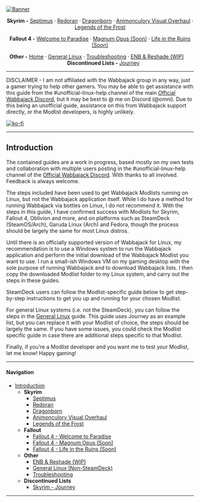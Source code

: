 [![Banner](https://github.com/Omni-guides/Wabbajack-Modlist-Linux/blob/main/images/WabbajackModlistsBanner2.png)](https://github.com/Omni-guides/Wabbajack-Modlist-Linux)

<p align="center"><b>Skyrim -</b> 
  <a href="https://github.com/Omni-guides/Wabbajack-Modlist-Linux/wiki/Skyrim:-Septimus">Septimus</a> ·
  <a href="https://github.com/Omni-guides/Wabbajack-Modlist-Linux/wiki/Skyrim-Redoran">Redoran</a> ·
  <a href="https://github.com/Omni-guides/Wabbajack-Modlist-Linux/wiki/Skyrim:-Dragonborn">Dragonborn</a> ·
  <a href="https://github.com/Omni-guides/Wabbajack-Modlist-Linux/wiki/Skyrim-AVO">Animonculory Visual Overhaul</a> ·
  <a href="https://github.com/Omni-guides/Wabbajack-Modlist-Linux/wiki/Skyrim:-Legends-of-the-Frost">Legends of the Frost</a>
</p>

<p align="center"><b>Fallout 4 -</b>
  <a href="https://github.com/Omni-guides/Wabbajack-Modlist-Linux/wiki/Fallout-4:-Welcome-to-Paradise">Welcome to Paradise</a> ·
  <a href="https://github.com/Omni-guides/Wabbajack-Modlist-Linux/wiki/Fallout-4:-MagnusOpus">Magnum Opus (Soon)</a> ·
  <a href="https://github.com/Omni-guides/Wabbajack-Modlist-Linux/wiki/Fallout-4:-LifeintheRuins">Life in the Ruins (Soon)</a>
</p>

<p align="center"><b>Other -</b>
  <a href="https://github.com/Omni-guides/Wabbajack-Modlist-Linux/wiki">Home</a> ·
  <a href="https://github.com/Omni-guides/Wabbajack-Modlist-Linux/wiki/General-Linux-Guide">General Linux</a> ·
  <a href="https://github.com/Omni-guides/Wabbajack-Modlist-Linux/wiki/Troubleshooting">Troubleshooting</a> ·
  <a href="https://github.com/Omni-guides/Wabbajack-Modlist-Linux/wiki/WIP---ENB-&-Reshade-(In-Progress...)">ENB & Reshade (WIP)</a>
  &emsp; &emsp; <b>Discontinued Lists -</b>
  <a href="https://github.com/Omni-guides/Wabbajack-Modlist-Linux/wiki/Withdrawn:--Skyrim-Journey">Journey</a>
</p>

---

DISCLAIMER - I am not affiliated with the Wabbajack group in any way, just a gamer trying to help other gamers. You may be able to get assistance with this guide from the #unofficial-linux-help channel of the main [Official Wabbajack Discord](https://discord.gg/wabbajack), but it may be best to @ me on Discord (@omni). Due to this being an unofficial guide, assistance on this from Wabbajack support directly, or the Modlist developers, is highly unlikely.

[![ko-fi](https://ko-fi.com/img/githubbutton_sm.svg)](https://ko-fi.com/D1D8H8WBD)

***

## Introduction

The contained guides are a work in progress, based mostly on my own tests and collaboration with multiple users posting in the #unofficial-linux-help channel of the [Official Wabbajack Discord](https://discord.gg/wabbajack). With thanks to all involved. Feedback is always welcome.

The steps included have been used to get Wabbajack Modlists running on Linux, but not the Wabbajack application itself. While I do have a method for running Wabbajack via bottles on Linux, I do not recommend it. With the steps in this guide, I have confirmed success with Modlists for Skyrim, Fallout 4, Oblivion and more, and on platforms such as SteamDeck (SteamOS/Arch), Garuda Linux (Arch) and Fedora, though the process should be largely the same for most Linux distros.

Until there is an officially supported version of Wabbajack for Linux, my recommendation is to use a Windows system to run the Wabbajack application and perform the initial download of the Wabbajack Modlist you want to use. I run a small-ish Windows VM on my gaming desktop with the sole purpose of running Wabbajack and to download Wabbajack lists. I then copy the downloaded Modlist folder to my Linux system, and carry out the steps in these guides.

SteamDeck users can follow the Modlist-specific guide below to get step-by-step instructions to get you up and running for your chosen Modlist.

For general Linux systems (i.e. not the SteamDeck), you can follow the steps in the [General Linux](#general-linux) guide. This guide uses Journey as an example list, but you can replace it with your Modlist of choice, the steps should be largely the same. If you have some issues, you could check the Modlist specific guide in case there are additional steps specific to that Modlist.

Finally, if you're a Modlist developer and you want me to test your Modlist, let me know! Happy gaming!

***

#### Navigation
- [Introduction](https://github.com/Omni-guides/Wabbajack-Modlist-Linux/wiki)  
  - **Skyrim**
    - [Septimus](https://github.com/Omni-guides/Wabbajack-Modlist-Linux/wiki/Skyrim:-Septimus)
    - [Redoran](https://github.com/Omni-guides/Wabbajack-Modlist-Linux/wiki/Skyrim-Redoran)
    - [Dragonborn](https://github.com/Omni-guides/Wabbajack-Modlist-Linux/wiki/Skyrim:-Dragonborn)
    - [Animonculory Visual Overhaul](https://github.com/Omni-guides/Wabbajack-Modlist-Linux/wiki/Skyrim-AVO)
    - [Legends of the Frost](https://github.com/Omni-guides/Wabbajack-Modlist-Linux/wiki/Skyrim:-Legends-of-the-Frost)
  - **Fallout**
    - [Fallout 4 - Welcome to Paradise](https://github.com/Omni-guides/Wabbajack-Modlist-Linux/wiki/Fallout-4:-Welcome-to-Paradise)
    - [Fallout 4 - Magnum Opus (Soon)](https://github.com/Omni-guides/Wabbajack-Modlist-Linux/wiki/Fallout-4:-Magnus-Opus)
    - [Fallout 4 - Life in the Ruins (Soon)](https://github.com/Omni-guides/Wabbajack-Modlist-Linux/wiki/Fallout-4:-Life-in-the-Ruins)
  - **Other**
    - [ENB & Reshade (WIP)](https://github.com/Omni-guides/Wabbajack-Modlist-Linux/wiki/WIP---ENB-&-Reshade-(In-Progress...))
    - [General Linux (Non-SteamDeck)](https://github.com/Omni-guides/Wabbajack-Modlist-Linux/wiki/General-Linux-Guide) 
    - [Troubleshooting](https://github.com/Omni-guides/Wabbajack-Modlist-Linux/wiki/Troubleshooting)
  - **Discontinued Lists**  
    - [Skyrim - Journey](https://github.com/Omni-guides/Wabbajack-Modlist-Linux/wiki/Withdrawn:--Skyrim-Journey)
 

***
